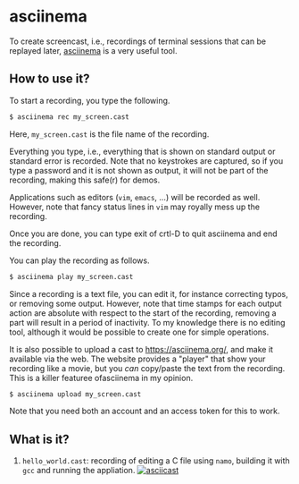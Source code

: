 # asciinema

To create screencast, i.e., recordings of terminal sessions
that can be replayed later, [asciinema](https://asciinema.org/)
is a very useful tool.

## How to use it?

To start a recording, you type the following.

```bash
$ asciinema rec my_screen.cast
```

Here, `my_screen.cast` is the file name of the recording.

Everything you type, i.e., everything that is shown on standard
output or standard error is recorded.  Note that no keystrokes
are captured, so if you type a password and it is not shown as
output, it will not be part of the recording, making this safe(r)
for demos.

Applications such as editors (`vim`, `emacs`, ...) will be recorded
as well.  However, note that fancy status lines in `vim` may royally
mess up the recording.

Once you are done, you can type exit of crtl-D to quit asciinema and
end the recording.

You can play the recording as follows.

```bash
$ asciinema play my_screen.cast
```

Since a recording is a text file, you can edit it, for instance correcting
typos, or removing some output.  However, note that time stamps for each
output action are absolute with respect to the start of the recording,
removing a part will result in a period of inactivity.  To my knowledge
there is no editing tool, although it would be possible to create one
for simple operations.

It is also possible to upload a cast to https://asciinema.org/, and
make it available via the web.  The website provides a "player" that
show your recording like a movie, but you *can* copy/paste the text
from the recording.  This is a killer featuree ofasciinema in my
opinion.

```bash
$ asciinema upload my_screen.cast
```

Note that you need both an account and an access token for this to work.


## What is it?

1. `hello_world.cast`: recording of editing a C file using `namo`,
   building it with `gcc` and running the appliation.
   [![asciicast](https://asciinema.org/a/597641.svg)](https://asciinema.org/a/597641)
